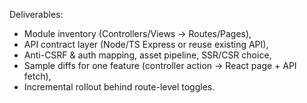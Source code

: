 Deliverables:
- Module inventory (Controllers/Views → Routes/Pages),
- API contract layer (Node/TS Express or reuse existing API),
- Anti-CSRF & auth mapping, asset pipeline, SSR/CSR choice,
- Sample diffs for one feature (controller action → React page + API fetch),
- Incremental rollout behind route-level toggles.
